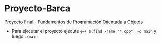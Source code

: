# Proyecto-Barca
Proyecto Final - Fundamentos de Programación Orientada a Objetos
- Para ejecutar el proyecto ejecute ```g++ $(find -name "*.cpp") -o main``` y luego ```./main```
